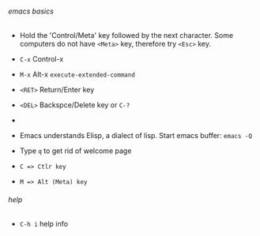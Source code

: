 ###### emacs basics
- Hold the 'Control/Meta' key followed by the next character. Some computers do not have `<Meta>` key, therefore try `<Esc>` key.
 
- `C-x` Control-x
- `M-x` Alt-x `execute-extended-command`
- `<RET>` Return/Enter key
- `<DEL>` Backspce/Delete key or `C-?`
-

- Emacs understands Elisp, a dialect of lisp. Start emacs buffer: `emacs -Q`
- Type `q` to get rid of welcome page

- `C => Ctlr key`
- `M => Alt (Meta) key`

###### help
- `C-h i` help info

